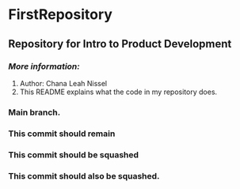 # FirstRepository
## Repository for Intro to Product Development

### ***More information:***
1. Author: Chana Leah Nissel
2. This README explains what the code in my repository does.

### Main branch.

### This commit should remain
### This commit should be squashed
### This commit should also be squashed.

